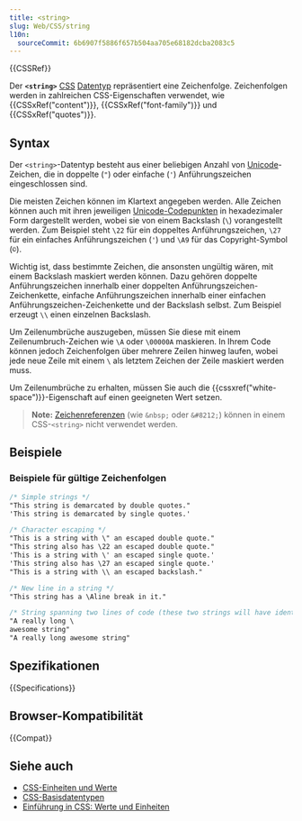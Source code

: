 ```yaml
---
title: <string>
slug: Web/CSS/string
l10n:
  sourceCommit: 6b6907f5886f657b504aa705e68182dcba2083c5
---
```


{{CSSRef}}

Der **`<string>`** [CSS](/de/docs/Web/CSS) [Datentyp](/de/docs/Web/CSS/CSS_Types) repräsentiert eine Zeichenfolge. Zeichenfolgen werden in zahlreichen CSS-Eigenschaften verwendet, wie {{CSSxRef("content")}}, {{CSSxRef("font-family")}} und {{CSSxRef("quotes")}}.

## Syntax

Der `<string>`-Datentyp besteht aus einer beliebigen Anzahl von [Unicode](https://en.wikipedia.org/wiki/Unicode)-Zeichen, die in doppelte (`"`) oder einfache (`'`) Anführungszeichen eingeschlossen sind.

Die meisten Zeichen können im Klartext angegeben werden. Alle Zeichen können auch mit ihren jeweiligen [Unicode-Codepunkten](https://en.wikipedia.org/wiki/Unicode#Code_point_planes_and_blocks) in hexadezimaler Form dargestellt werden, wobei sie von einem Backslash (`\`) vorangestellt werden. Zum Beispiel steht `\22` für ein doppeltes Anführungszeichen, `\27` für ein einfaches Anführungszeichen (`'`) und `\A9` für das Copyright-Symbol (`©`).

Wichtig ist, dass bestimmte Zeichen, die ansonsten ungültig wären, mit einem Backslash maskiert werden können. Dazu gehören doppelte Anführungszeichen innerhalb einer doppelten Anführungszeichen-Zeichenkette, einfache Anführungszeichen innerhalb einer einfachen Anführungszeichen-Zeichenkette und der Backslash selbst. Zum Beispiel erzeugt `\\` einen einzelnen Backslash.

Um Zeilenumbrüche auszugeben, müssen Sie diese mit einem Zeilenumbruch-Zeichen wie `\A` oder `\00000A` maskieren. In Ihrem Code können jedoch Zeichenfolgen über mehrere Zeilen hinweg laufen, wobei jede neue Zeile mit einem `\` als letztem Zeichen der Zeile maskiert werden muss.

Um Zeilenumbrüche zu erhalten, müssen Sie auch die {{cssxref("white-space")}}-Eigenschaft auf einen geeigneten Wert setzen.

> **Note:** [Zeichenreferenzen](/de/docs/Glossary/character_reference) (wie `&nbsp;` oder `&#8212;`) können in einem CSS-`<string>` nicht verwendet werden.

## Beispiele

### Beispiele für gültige Zeichenfolgen

```css
/* Simple strings */
"This string is demarcated by double quotes."
'This string is demarcated by single quotes.'

/* Character escaping */
"This is a string with \" an escaped double quote."
"This string also has \22 an escaped double quote."
'This is a string with \' an escaped single quote.'
'This string also has \27 an escaped single quote.'
"This is a string with \\ an escaped backslash."

/* New line in a string */
"This string has a \Aline break in it."

/* String spanning two lines of code (these two strings will have identical output) */
"A really long \
awesome string"
"A really long awesome string"
```

## Spezifikationen

{{Specifications}}

## Browser-Kompatibilität

{{Compat}}

## Siehe auch

- [CSS-Einheiten und Werte](/de/docs/Web/CSS/CSS_Values_and_Units)
- [CSS-Basisdatentypen](/de/docs/Web/CSS/CSS_Types)
- [Einführung in CSS: Werte und Einheiten](/de/docs/Learn/CSS/Building_blocks/Values_and_units)
